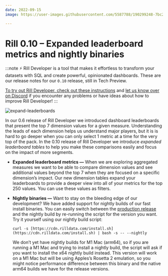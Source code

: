 ```yaml
---
date: 2022-09-15
image: https://user-images.githubusercontent.com/5587788/190299248-7bc2e6f2-2aee-4415-aa38-dda784f75f6f.png

---
```


# Rill 0.10 – Expanded leaderboard metrics and nightly binaries

:::note
⚡ Rill Developer is a tool that makes it effortless to transform your datasets with SQL and create powerful, opinionated dashboards. These are our release notes for our `0.10` release, still in Tech Preview.

[To try out Rill Developer, check out these instructions](../home/install) and [let us know over on Discord](https://bit.ly/3bbcSl9) if you encounter any problems or have ideas about how to improve Rill Developer!
:::

![expand-leaderboards](https://user-images.githubusercontent.com/5587788/190301667-1119e62c-7b56-4ece-9e96-df6558c12ab5.gif "749811782")

In our 0.6 release of Rill Developer we introduced dashboard leaderboards that present the top 7 dimension values for a given measure. Understanding the leads of each dimension helps us understand major players, but it is is hard to go deeper when you can only select 1 metric at a time for the very top of the pack. In the 0.10 release of Rill Developer we introduce *expanded leaderboard tables* to help you make these comparisons easily and focus on the impact of more segments.

- **Expanded leaderboard metrics —** When we are exploring aggregated measures we want to be able to compare dimension values and see additional values beyond the top 7 when they are focused on a specific dimension’s impact. Our new dimension tables expand your leaderboards to provide a deeper view into all of your metrics for the top 250 values. You can use these values as filters.

- **Nightly binaries —** Want to stay on the bleeding edge of our development? We have added support for nightly builds of our fast install binaries. You can easily switch between the [production release](../home/install) and the nightly build by re-running the script for the version you want. Try it yourself using our nightly build script:

  `curl -s [https://cdn.rilldata.com/install.sh](https://cdn.rilldata.com/install.sh) | bash -s -- --nightly`

  We don’t yet have nightly builds for M1 Mac (arm64), so if you are running a M1 Mac and trying to install a nightly build, the script will ask if you want to install the x64 nightly build instead. This version will work on a M1 Mac but will be using Apples’s Rosetta 2 emulation, so you might notice performance difference between this binary and the native arm64 builds we have for the release versions.

